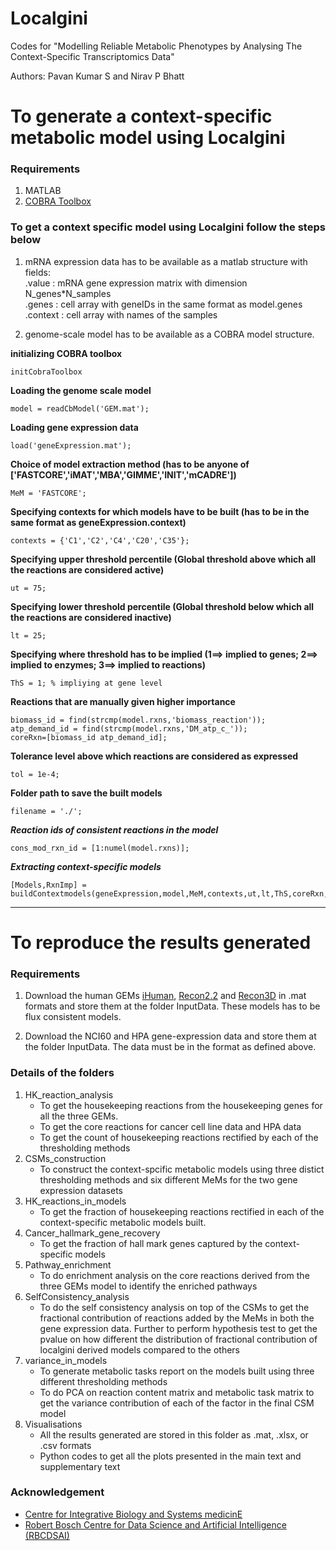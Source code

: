 # Localgini
Codes for "Modelling Reliable Metabolic Phenotypes by Analysing The Context-Specific Transcriptomics Data"   

Authors: Pavan Kumar S and Nirav P Bhatt 

# To generate a context-specific metabolic model using Localgini

### Requirements
1. MATLAB
2. [COBRA Toolbox](http://opencobra.github.io/cobratoolbox/)


### To get a context specific model using Localgini follow the steps below

1. mRNA expression data has to be available as a matlab structure with fields:   
  	.value : mRNA gene expression matrix with dimension N_genes*N_samples <br>
	.genes : cell array with geneIDs in the same format as model.genes <br>
	.context : cell array with names of the samples <br>

2. genome-scale model has to be available as a COBRA model structure.


**initializing COBRA toolbox**  
```
initCobraToolbox
```

**Loading the genome scale model**  
```
model = readCbModel('GEM.mat');
```

**Loading gene expression data**  
```
load('geneExpression.mat');
```

**Choice of model extraction method (has to be anyone of ['FASTCORE','iMAT','MBA','GIMME','INIT','mCADRE'])**  
```
MeM = 'FASTCORE';
```

**Specifying contexts for which models have to be built (has to be in the same format as geneExpression.context)**  
```
contexts = {'C1','C2','C4','C20','C35'};
```

**Specifying upper threshold percentile (Global threshold above which all the reactions are considered active)**  
```
ut = 75;
```

**Specifying lower threshold percentile (Global threshold below which all the reactions are considered inactive)**  
```
lt = 25;
```

**Specifying where threshold has to be implied (1==> implied to genes; 2==> implied to enzymes; 3==> implied to reactions)**  
```
ThS = 1; % impliying at gene level
```

**Reactions that are manually given higher importance**
```
biomass_id = find(strcmp(model.rxns,'biomass_reaction'));
atp_demand_id = find(strcmp(model.rxns,'DM_atp_c_'));
coreRxn=[biomass_id atp_demand_id];
```

**Tolerance level above which reactions are considered as expressed**
```
tol = 1e-4;
```

**Folder path to save the built models**
```
filename = './';
```

***Reaction ids of consistent reactions in the model***
```
cons_mod_rxn_id = [1:numel(model.rxns)];
```

***Extracting context-specific models***
```
[Models,RxnImp] = buildContextmodels(geneExpression,model,MeM,contexts,ut,lt,ThS,coreRxn,filename,cons_mod_rxn_id,tol);
```


__________________________________________________________________________
# To reproduce the results generated 

### Requirements

1) Download the human GEMs [iHuman](https://github.com/SysBioChalmers/Human-GEM/tree/main/model), [Recon2.2](https://www.ebi.ac.uk/biomodels/MODEL1603150001#Overview) and [Recon3D](http://bigg.ucsd.edu/models/Recon3D) in .mat formats and store them at the folder InputData. These models has to be flux consistent models.

2) Download the NCI60 and HPA gene-expression data and store them at the folder InputData. The data must be in the format as defined above.

### Details of the folders

1) HK_reaction_analysis
	 - To get the housekeeping reactions from the housekeeping genes for all the three GEMs.
	 - To get the core reactions for cancer cell line data and HPA data
	 - To get the count of housekeeping reactions rectified by each of the thresholding methods
2) CSMs_construction
 	- To construct the context-spcific metabolic models using three distict thresholding methods and six different MeMs for the two gene expression datasets
3) HK_reactions_in_models
	 - To get the fraction of housekeeping reactions rectified in each of the context-specific metabolic models built.
4) Cancer_hallmark_gene_recovery
	 - To get the fraction of hall mark genes captured by the context-specific models
5) Pathway_enrichment
 	- To do enrichment analysis on the core reactions derived from the three GEMs model to identify the enriched pathways
6) SelfConsistency_analysis
 	- To do the self consistency analysis on top of the CSMs to get the fractional contribution of reactions added by the MeMs in both the gene expression data. Further to perform hypothesis test to get the pvalue on how different the distribution of fractional contribution of localgini derived models compared to the others
7) variance_in_models
	 - To generate metabolic tasks report on the models built using three different thresholding methods
	 - To do PCA on reaction content matrix and metabolic task matrix to get the variance contribution of each of the factor in the final CSM model
8) Visualisations
	 -  All the results generated are stored in this folder as .mat, .xlsx, or .csv formats
	 -  Python codes to get all the plots presented in the main text and supplementary text

### Acknowledgement
* [Centre for Integrative Biology and Systems medicinE](https://ibse.iitm.ac.in/)
* [Robert Bosch Centre for Data Science and Artificial Intelligence (RBCDSAI)](https://rbcdsai.iitm.ac.in/)
